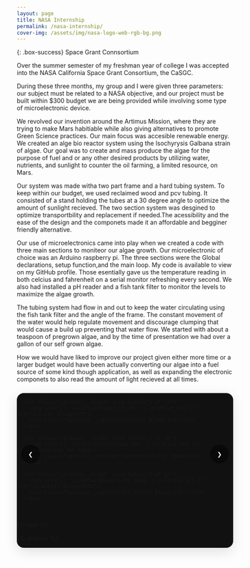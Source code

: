 ```yaml
---
layout: page 
title: NASA Internship 
permalink: /nasa-internship/
cover-img: /assets/img/nasa-logo-web-rgb-bg.png
---
```


{: .box-success}
Space Grant Connsortium 

Over the summer semester of my freshman year of college I was accepted into the NASA California Space Grant Consortium, the CaSGC.  

During these three months, my group and I were given three parameters: our subject must be related to a NASA objective, and our project must be built within $300 budget we are being provided while involving some type of microelectronic device. 

We revolved our invention around the Artimus Mission, where they are trying to make Mars habitiable while also giving alternatives to promote Green Science practices. Our main focus was accesible renewable energy. We created an alge bio reactor system using the Isochyrysis Galbana strain of algae. Our goal was to create and mass produce the algae for the purpose of fuel and or any other desired products by utilizing water, nutrients, and sunlight to counter the oil farming, a limited resource, on Mars. 

Our system was made witha two part frame and a hard tubing system. To keep within our budget, we used reclaimed wood and pcv tubing. It consisted of a stand holding the tubes at a 30 degree angle to optimize the amount of sunlight recieved. The two section system was desgined to optimize transportbility and replacement if needed.The acessibility and the ease of the design and the componets made it an affordable and begginer friendly alternative. 

Our use of microelectronics came into play when we created a code with three main sections to moniteor our algae growth. Our microelectronic of choice was an Arduino raspberry pi. The three sections were the Global declarations, setup function,and the main loop. My code is available to view on my GitHub profile. Those esentially gave us the temperature reading in both celcius and fahrenheit on a serial monitor refreshing every second. We also had installed a pH reader and a fish tank filter  to monitor the levels to maximize the algae growth.  

The tubing system had flow in and out to keep the water circulating using the fish tank filter and the angle of the frame. The constant movement of the water would help regulate movement and discourage clumping that would cause a build up preventing that water flow. We started with about a teaspoon of pregrown algae, and by the time of presentation we had over a gallon of our self grown algae.

How we would have liked to improve our project given either more time or a larger budget would have been actually converting our algae into a fuel source of some kind though application, as well as expanding the electronic componets to also read the amount of light recieved at all times.


<!-- ====== NASA INTERNSHIP CAROUSEL (15 slides, fixed arrows) ====== -->
<div class="carousel" id="nasa-carousel" aria-roledescription="carousel" aria-label="NASA Gallery">
  <div class="carousel__viewport">
    <div class="carousel__track" role="group" aria-live="polite">

      <div class="carousel__slide" aria-label="1 of 15">
        <img src="{{ '/initialblueprint.JPG' | relative_url }}" alt="Initial Blueprint">
        <div class="carousel__caption">Initial Blueprint</div>
      </div>

      <div class="carousel__slide" aria-label="2 of 15">
        <img src="{{ '/brainstormforidea.PNG' | relative_url }}" alt="Brainstorm for Idea">
        <div class="carousel__caption">Brainstorm for Idea</div>
      </div>

      <div class="carousel__slide" aria-label="3 of 15">
        <img src="{{ '/indetailblueprints.jpeg' | relative_url }}" alt="In-Detail Blueprints">
        <div class="carousel__caption">In-Detail Blueprints</div>
      </div>

      <div class="carousel__slide" aria-label="4 of 15">
        <img src="{{ '/conceptofwiring.jpg' | relative_url }}" alt="Concept of Wiring">
        <div class="carousel__caption">Concept of Wiring</div>
      </div>

      <div class="carousel__slide" aria-label="5 of 15">
        <img src="{{ '/raspberrypiearduino.jpeg' | relative_url }}" alt="Raspberry Pi + Arduino">
        <div class="carousel__caption">Raspberry Pi + Arduino</div>
      </div>

      <div class="carousel__slide" aria-label="6 of 15">
        <img src="{{ '/pipeline%20connectors.JPG' | relative_url }}" alt="Pipeline Connectors">
        <div class="carousel__caption">Pipeline Connectors</div>
      </div>

      <div class="carousel__slide" aria-label="7 of 15">
        <img src="{{ '/piping.JPG' | relative_url }}" alt="Piping">
        <div class="carousel__caption">Piping</div>
      </div>

      <div class="carousel__slide" aria-label="8 of 15">
        <img src="{{ '/piping2.JPG' | relative_url }}" alt="Piping 2">
        <div class="carousel__caption">Piping 2</div>
      </div>

      <div class="carousel__slide" aria-label="9 of 15">
        <img src="{{ '/frameinposition.JPG' | relative_url }}" alt="Frame in Position">
        <div class="carousel__caption">Frame in Position</div>
      </div>

      <div class="carousel__slide" aria-label="10 of 15">
        <img src="{{ '/filter.jpeg' | relative_url }}" alt="Filter">
        <div class="carousel__caption">Filter</div>
      </div>

      <div class="carousel__slide" aria-label="11 of 15">
        <img src="{{ '/algaesamples.jpeg' | relative_url }}" alt="Algae Samples">
        <div class="carousel__caption">Algae Samples</div>
      </div>

      <div class="carousel__slide" aria-label="12 of 15">
        <img src="{{ '/algaeupclose.jpeg' | relative_url }}" alt="Algae Up Close">
        <div class="carousel__caption">Algae Up Close</div>
      </div>

      <div class="carousel__slide" aria-label="13 of 15">
        <img src="{{ '/presentationpic.jpeg' | relative_url }}" alt="Presentation">
        <div class="carousel__caption">Presentation</div>
      </div>

      <div class="carousel__slide" aria-label="14 of 15">
        <img src="{{ '/inaction.jpeg' | relative_url }}" alt="In Action">
        <div class="carousel__caption">In Action</div>
      </div>

      <div class="carousel__slide" aria-label="15 of 15">
        <img src="{{ '/grouppic.jpeg' | relative_url }}" alt="Group Picture">
        <div class="carousel__caption">Group Picture</div>
      </div>

    </div>
  </div>

  <!-- buttons & dots are now OUTSIDE the scrolling viewport -->
  <button class="carousel__btn carousel__btn--prev" aria-label="Previous" data-action="prev">&#10094;</button>
  <button class="carousel__btn carousel__btn--next" aria-label="Next" data-action="next">&#10095;</button>
  <div class="carousel__dots"></div>
</div>

{% raw %}
<style>
  :root { --carousel-width:min(100%,980px); --carousel-aspect:16/9; --dot-size:12px; --dot-active-scale:1.25; }
  .carousel{width:var(--carousel-width);margin:1.5rem auto;position:relative;border-radius:16px;overflow:hidden;box-shadow:0 8px 30px rgba(0,0,0,.12);background:#111}
  .carousel__viewport{aspect-ratio:var(--carousel-aspect);position:relative;overflow:hidden}
  .carousel__track{display:flex;height:100%}
  .carousel__slide{flex:0 0 100%;position:relative;display:grid;place-items:center;background:#000}
  .carousel__slide img{width:100%;height:100%;object-fit:cover;display:block}
  .carousel__caption{position:absolute;left:0;right:0;bottom:0;padding:.75rem .9rem;background:linear-gradient(180deg,rgba(0,0,0,0) 0%,rgba(0,0,0,.55) 64%,rgba(0,0,0,.8) 100%);color:#fff;font:500 14px/1.4 system-ui,-apple-system,Segoe UI,Roboto,Helvetica,Arial,sans-serif;text-shadow:0 1px 2px rgba(0,0,0,.7)}

  .carousel__btn{position:absolute;top:50%;transform:translateY(-50%);background:rgba(0,0,0,.45);border:none;color:#fff;width:44px;height:44px;border-radius:999px;display:grid;place-items:center;cursor:pointer}
  .carousel__btn--prev{left:10px}.carousel__btn--next{right:10px}
  .carousel__dots{position:absolute;left:0;right:0;bottom:10px;display:flex;gap:8px;justify-content:center}

  .carousel__dot{width:var(--dot-size);height:var(--dot-size);border-radius:50%;background:rgba(255,255,255,.45);border:0;cursor:pointer;transition:transform .15s ease,background .2s ease}
  .carousel__dot[aria-current="true"]{background:#fff;transform:scale(var(--dot-active-scale))}

  /* keep arrows & dots above everything even while scrolling */
  .carousel__btn, .carousel__dots { z-index: 5; }
  .carousel__caption { z-index: 2; }
</style>

<script>
(function(){
  const root = document.getElementById('nasa-carousel');
  if (!root) return;

  const viewport = root.querySelector('.carousel__viewport');
  const track    = root.querySelector('.carousel__track');
  const slides   = Array.from(root.querySelectorAll('.carousel__slide'));
  const prev     = root.querySelector('[data-action="prev"]');
  const next     = root.querySelector('[data-action="next"]');
  const dotsWrap = root.querySelector('.carousel__dots');

  function sizeSlides(){
    const w = viewport.clientWidth;
    slides.forEach(s => s.style.flex = `0 0 ${w}px`);
  }
  sizeSlides();
  window.addEventListener('resize', sizeSlides);

  // build dots
  slides.forEach((_, idx) => {
    const b = document.createElement('button');
    b.className = 'carousel__dot'; b.type='button';
    b.setAttribute('aria-label', `Go to slide ${idx+1}`);
    b.addEventListener('click', () => go(idx));
    dotsWrap.appendChild(b);
  });

  let i = 0;
  function updateDots(){
    dotsWrap.querySelectorAll('.carousel__dot').forEach((d, idx) =>
      d.setAttribute('aria-current', idx===i ? 'true' : 'false'));
    slides.forEach((s, idx) => s.setAttribute('aria-hidden', idx===i ? 'false' : 'true'));
  }

  function go(n){
    i = (n + slides.length) % slides.length;
    viewport.scrollTo({ left: i * viewport.clientWidth, behavior: 'smooth' });
    updateDots();
  }
  const nextF = () => go(i+1);
  const prevF = () => go(i-1);

  // controls & keyboard
  next.addEventListener('click', nextF);
  prev.addEventListener('click', prevF);
  root.addEventListener('keydown', e => {
    if (e.key==='ArrowRight') nextF();
    if (e.key==='ArrowLeft')  prevF();
  });

  // sync on manual swipe/scroll
  let snapTimer = null;
  viewport.addEventListener('scroll', () => {
    clearTimeout(snapTimer);
    snapTimer = setTimeout(() => {
      i = Math.round(viewport.scrollLeft / viewport.clientWidth);
      updateDots();
    }, 80);
  });

  // enable snap scrolling
  track.style.display = 'flex';
  viewport.style.overflowX = 'auto';
  viewport.style.scrollSnapType = 'x mandatory';
  slides.forEach(s => s.style.scrollSnapAlign = 'center');

  go(0);
})();
</script>
{% endraw %}
<!-- ====== /NASA INTERNSHIP CAROUSEL ====== -->
